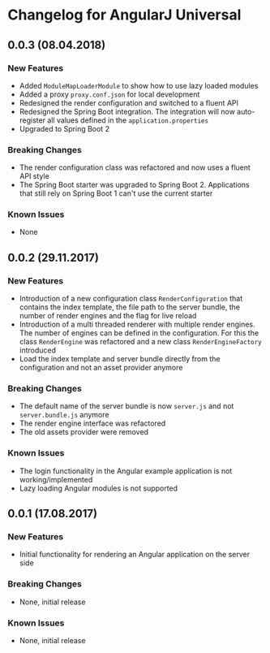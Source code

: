 # Changelog for AngularJ Universal

## 0.0.3 (08.04.2018)

### New Features

* Added `ModuleMapLoaderModule` to show how to use lazy loaded modules
* Added a proxy `proxy.conf.json` for local development
* Redesigned the render configuration and switched to a fluent API
* Redesigned the Spring Boot integration. The integration will now auto-register all values defined in the `application.properties`
* Upgraded to Spring Boot 2

### Breaking Changes

* The render configuration class was refactored and now uses a fluent API style
* The Spring Boot starter was upgraded to Spring Boot 2. Applications that still rely on Spring Boot 1 can't use the current starter

### Known Issues

* None

## 0.0.2 (29.11.2017)

### New Features

* Introduction of a new configuration class `RenderConfiguration` that contains the index template, the file path to the server bundle, the number of render engines and the flag for live reload
* Introduction of a multi threaded renderer with multiple render engines. The number of engines can be defined in the configuration. For this the class `RenderEngine` was refactored and a new class `RenderEngineFactory` introduced
* Load the index template and server bundle directly from the configuration and not an asset provider anymore

### Breaking Changes

* The default name of the server bundle is now `server.js` and not `server.bundle.js` anymore
* The render engine interface was refactored
* The old assets provider were removed

### Known Issues

* The login functionality in the Angular example application is not working/implemented
* Lazy loading Angular modules is not supported

## 0.0.1 (17.08.2017)

### New Features

* Initial functionality for rendering an Angular application on the server side

### Breaking Changes

* None, initial release

### Known Issues

* None, initial release
